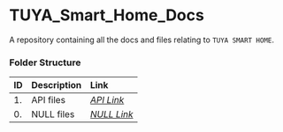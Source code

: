 # TUYA_Smart_Home_Docs

A repository containing all the docs and files relating to `TUYA SMART HOME`.

### Folder Structure

|ID|Description|Link|
| :------------| :------------ | :------------ |
|1.|API files|*[API Link](https://github.com/Cale-Torino/TUYA_Smart_Home_Docs/tree/main/1.%20API)*|
|0.|NULL files|*[NULL Link](NULL)*|